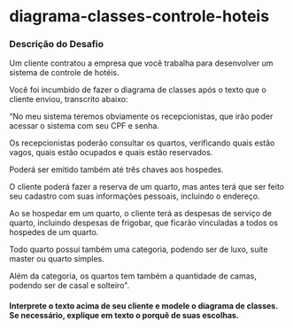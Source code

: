# diagrama-classes-controle-hoteis

### Descrição do Desafio

Um cliente contratou a empresa que você trabalha para desenvolver um sistema de controle de hotéis. 

Você foi incumbido de fazer o diagrama de classes após o texto que o cliente enviou, transcrito abaixo:

“No meu sistema teremos obviamente os recepcionistas, que irão poder acessar o sistema com seu CPF e senha. 

Os recepcionistas poderão consultar os quartos, verificando quais estão vagos, quais estão ocupados e quais estão reservados. 

Poderá ser emitido também até três chaves aos hospedes. 

O cliente poderá fazer a reserva de um quarto, mas antes terá que ser feito seu cadastro com suas informações pessoais, incluindo o endereço. 

Ao se hospedar em um quarto, o cliente terá as despesas de serviço de quarto, incluindo despesas de frigobar, que ficarão vinculadas a todos os hospedes de um quarto.

Todo quarto possui também uma categoria, podendo ser de luxo, suíte master ou quarto simples. 

Além da categoria, os quartos tem também a quantidade de camas, podendo ser de casal e solteiro".

#### Interprete o texto acima de seu cliente e modele o diagrama de classes. Se necessário, explique em texto o porquê de suas escolhas. 
